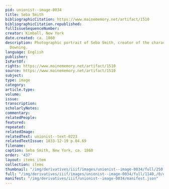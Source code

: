 ```yaml
---
pid: unionist--image-0034
title: Seba Smith
bibliographicCitation: https://www.mainememory.net/artifact/1510
bibliographicCitation.republished: 
fullIssueSequenceNumber: 
creator: Kimball, New York
date.created: ca. 1860
description: Photographic portrait of Seba Smith, creator of the character Major Jack
  Downing.
language: English
publisher: 
IsPartOf: 
rights: https://www.mainememory.net/artifact/1510
source: https://www.mainememory.net/artifact/1510
subject: 
type: image
category: 
article.type: 
volume: 
issue: 
transcription: 
scholarlyNotes: 
commentary: 
relatedPeople: 
featured: 
repeated: 
relatedImage: 
relatedText: unionist--text-0223
relatedTextIssue: 1833-12-19 p.04.69
filename: 
caption: Seba Smith, New York, ca. 1860
order: '437'
layout: items_item
collection: items
thumbnail: "/img/derivatives/iiif/images/unionist--image-0034/full/250,/0/default.jpg"
full: "/img/derivatives/iiif/images/unionist--image-0034/full/1140,/0/default.jpg"
manifest: "/img/derivatives/iiif/unionist--image-0034/manifest.json"
---
```

